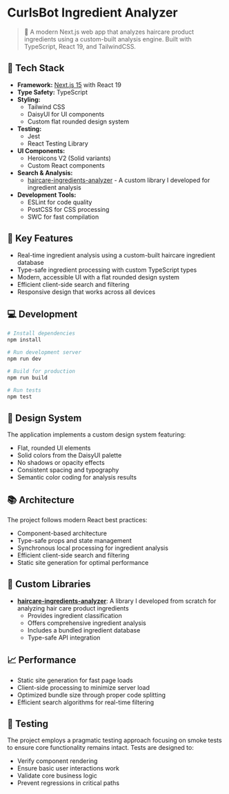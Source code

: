 # CurlsBot Ingredient Analyzer

> 🧪 A modern Next.js web app that analyzes haircare product ingredients using a custom-built analysis engine. Built with TypeScript, React 19, and TailwindCSS.


## 🚀 Tech Stack

- **Framework:** [Next.js 15](https://nextjs.org/) with React 19
- **Type Safety:** TypeScript
- **Styling:**
  - Tailwind CSS
  - DaisyUI for UI components
  - Custom flat rounded design system
- **Testing:**
  - Jest
  - React Testing Library
- **UI Components:**
  - Heroicons V2 (Solid variants)
  - Custom React components
- **Search & Analysis:**
  - [haircare-ingredients-analyzer](https://github.com/melissamcewen/curlsbotAPI) - A custom library I developed for ingredient analysis
- **Development Tools:**
  - ESLint for code quality
  - PostCSS for CSS processing
  - SWC for fast compilation

## 🌟 Key Features

- Real-time ingredient analysis using a custom-built haircare ingredient database
- Type-safe ingredient processing with custom TypeScript types
- Modern, accessible UI with a flat rounded design system
- Efficient client-side search and filtering
- Responsive design that works across all devices

## 💻 Development

```bash
# Install dependencies
npm install

# Run development server
npm run dev

# Build for production
npm run build

# Run tests
npm test
```


## 🎨 Design System

The application implements a custom design system featuring:
- Flat, rounded UI elements
- Solid colors from the DaisyUI palette
- No shadows or opacity effects
- Consistent spacing and typography
- Semantic color coding for analysis results

## 📚 Architecture

The project follows modern React best practices:
- Component-based architecture
- Type-safe props and state management
- Synchronous local processing for ingredient analysis
- Efficient client-side search and filtering
- Static site generation for optimal performance

## 🔧 Custom Libraries

- **[haircare-ingredients-analyzer](https://github.com/melissamcewen/curlsbotAPI)**: A library I developed from scratch for analyzing hair care product ingredients
  - Provides ingredient classification
  - Offers comprehensive ingredient analysis
  - Includes a bundled ingredient database
  - Type-safe API integration

## 📈 Performance

- Static site generation for fast page loads
- Client-side processing to minimize server load
- Optimized bundle size through proper code splitting
- Efficient search algorithms for real-time filtering


## 🧪 Testing

The project employs a pragmatic testing approach focusing on smoke tests to ensure core functionality remains intact. Tests are designed to:
- Verify component rendering
- Ensure basic user interactions work
- Validate core business logic
- Prevent regressions in critical paths
